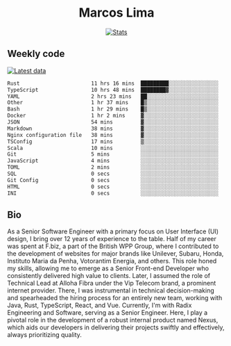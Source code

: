 <div align="center">
  <h1>Marcos Lima</h1>
  
  <a href="https://skvggor.dev">
    <img src="https://github.com/skvggor/skvggor/assets/958723/3c85f137-8d74-4cc8-a2b1-877784f3e44d" alt="Stats" />
  </a>
</div>

## Weekly code

[![Latest data](https://github.com/skvggor/skvggor/actions/workflows/main.yml/badge.svg)](https://github.com/skvggor/skvggor/actions/workflows/main.yml)

<!--START_SECTION:waka-->

```txt
Rust                       11 hrs 16 mins  █████████░░░░░░░░░░░░░░░░   35.76 %
TypeScript                 10 hrs 48 mins  ████████▓░░░░░░░░░░░░░░░░   34.29 %
YAML                       2 hrs 23 mins   ██░░░░░░░░░░░░░░░░░░░░░░░   07.60 %
Other                      1 hr 37 mins    █▒░░░░░░░░░░░░░░░░░░░░░░░   05.15 %
Bash                       1 hr 29 mins    █▒░░░░░░░░░░░░░░░░░░░░░░░   04.76 %
Docker                     1 hr 2 mins     ▓░░░░░░░░░░░░░░░░░░░░░░░░   03.33 %
JSON                       54 mins         ▓░░░░░░░░░░░░░░░░░░░░░░░░   02.88 %
Markdown                   38 mins         ▓░░░░░░░░░░░░░░░░░░░░░░░░   02.03 %
Nginx configuration file   38 mins         ▓░░░░░░░░░░░░░░░░░░░░░░░░   02.02 %
TSConfig                   17 mins         ▒░░░░░░░░░░░░░░░░░░░░░░░░   00.95 %
Scala                      10 mins         ░░░░░░░░░░░░░░░░░░░░░░░░░   00.57 %
Git                        5 mins          ░░░░░░░░░░░░░░░░░░░░░░░░░   00.28 %
JavaScript                 4 mins          ░░░░░░░░░░░░░░░░░░░░░░░░░   00.23 %
TOML                       2 mins          ░░░░░░░░░░░░░░░░░░░░░░░░░   00.14 %
SQL                        0 secs          ░░░░░░░░░░░░░░░░░░░░░░░░░   00.03 %
Git Config                 0 secs          ░░░░░░░░░░░░░░░░░░░░░░░░░   00.01 %
HTML                       0 secs          ░░░░░░░░░░░░░░░░░░░░░░░░░   00.00 %
INI                        0 secs          ░░░░░░░░░░░░░░░░░░░░░░░░░   00.00 %
```

<!--END_SECTION:waka-->

## Bio

<p>As a Senior Software Engineer with a primary focus on User Interface (UI) design, I bring over 12 years of experience to the table. Half of my career was spent at F.biz, a part of the British WPP Group, where I contributed to the development of websites for major brands like Unilever, Subaru, Honda, Instituto Maria da Penha, Votorantim Energia, and others. This role honed my skills, allowing me to emerge as a Senior Front-end Developer who consistently delivered high value to clients. Later, I assumed the role of Technical Lead at Alloha Fibra under the Vip Telecom brand, a prominent internet provider. There, I was instrumental in technical decision-making and spearheaded the hiring process for an entirely new team, working with Java, Rust, TypeScript, React, and Vue. Currently, I'm with Radix Engineering and Software, serving as a Senior Engineer. Here, I play a pivotal role in the development of a robust internal product named Nexus, which aids our developers in delivering their projects swiftly and effectively, always prioritizing quality.</p>

<!-- </details> -->

<!-- <div align="center">
  <h2>🤖 Recent Code Activity</h2>
  <img width="500" src="https://github-readme-stats.vercel.app/api/wakatime?username=skvggor&hide_title=true&layout=compact&theme=transparent" alt="Wakatime Stats" />
</div>

<br>

<div align="center">
  <h2>📈 GitHub Stats</h2>
  <img width="500" src="https://github-readme-stats.vercel.app/api?username=skvggor&show_icons=true&theme=transparent&hide_title=true&count_private=true" alt="GitHub Stats" />
</div>
 -->
